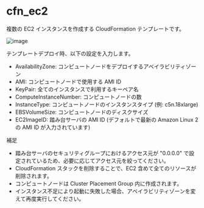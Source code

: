 # cfn_ec2
複数の EC2 インスタンスを作成する CloudFormation テンプレートです。

![image](https://user-images.githubusercontent.com/83407414/116553300-f0e70e80-a934-11eb-925b-b1b8b82ecce4.png)

テンプレートデプロイ時、以下の設定を入力します。

- AvailabilityZone: コンピュートノードをデプロイするアベイラビリティゾーン
- AMI: コンピュートノードで使用する AMI ID
- KeyPair: 全てのインスタンスで利用するキーペア名
- ComputeInstanceNumber: コンピュートノードの数
- InstanceType: コンピュートノードのインスタンスタイプ (例: c5n.18xlarge)
- EBSVolumeSize: コンピュートノードのディスクサイズ
- EC2ImageID: 踏み台サーバの AMI ID (デフォルトで最新の Amazon Linux 2 の AMI ID が入力されています)

補足

- 踏み台サーバのセキュリティグループにおけるアクセス元が "0.0.0.0" で設定されているため、必要に応じてアクセス元を絞ってください。
- CloudFormation スタックを削除することで、EC2 含めて全てのリソースが削除されます。
- コンピュートノードは Cluster Placement Group 内に作成されます。
- インスタンス不足により起動に失敗した場合、アベイラビリティゾーンを変えて再度実行してください。
